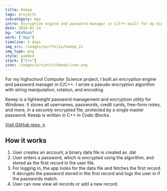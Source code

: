 ```yaml
---
title: Keeep
tags: projects
subcategory: App
intro: Encryption engine and password manager in C/C++ built for my highschool Computer Science class.
date: 2016-01-24
bg: "#8d9ba6"
work: ["App"]
timeline: 4 days
img_src: /images/portfolio/keeep_2x
img_type: png
style: padded
stack: ["C++"]
icon: /images/projects/keeep/icon.png
---
```


For my highschool Computer Science project, I built an encryption engine and password manager in C/C++. I wrote a pseudo-encryption algorithm with string manipulation, rotation, and encoding.

Keeep is a lightweight password management and encryption utility for Windows. It stores all usernames, passwords, credit cards, free-form notes, and more, in a securely encrypted file, protected by a single master password. Keeep is written in C++ in Code::Blocks.

[Visit GitHub repo &rarr;](https://github.com/AnandChowdhary/keeep)

## How it works

1. User creates an account, a binary data file is created as <username>.dat
2. User enters a password, which is encrypted using the algorithm, and stored as the first record in the user file.
3. For logging in, the app looks for the data file and fetches the first record. It decrypts the password stored in the first record and logs the user in if the passwords match.
4. User can now view all records or add a new record.

<div class="two-images">
  <div><img alt="" src="/images/projects/keeep/1.jpg"></div>
  <div><img alt="" src="/images/projects/keeep/2.jpg"></div>
</div>
<div class="two-images">
  <div><img alt="" src="/images/projects/keeep/3.jpg"></div>
  <div><img alt="" src="/images/projects/keeep/4.jpg"></div>
</div>
<div class="two-images">
  <div><img alt="" src="/images/projects/keeep/5.jpg"></div>
  <div><img alt="" src="/images/projects/keeep/6.jpg"></div>
</div>
<div class="two-images">
  <div><img alt="" src="/images/projects/keeep/7.jpg"></div>
</div>
<div class="images">
  <img alt="" src="/images/portfolio/keeep_2x.png">
</div>